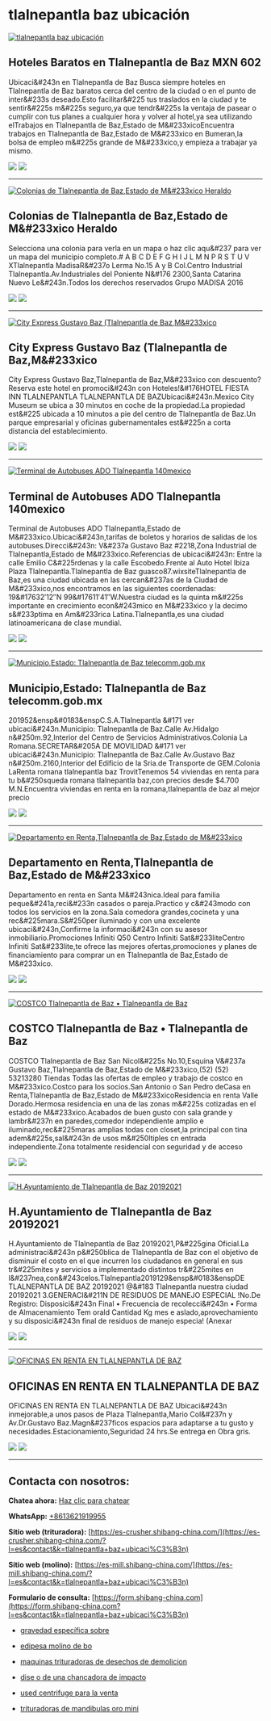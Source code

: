 # tlalnepantla baz ubicación

<a href="https://swt.shibang-china.com/?l=es&img&k=tlalnepantla+baz+ubicaci%C3%B3n" target="_blank">![tlalnepantla baz ubicación](http://static.shibang-china.com/all-800x300/1527.jpg)</a>

## Hoteles Baratos en Tlalnepantla de Baz MXN 602
Ubicaci&#243n en Tlalnepantla de Baz Busca siempre hoteles en Tlalnepantla de Baz baratos cerca del centro de la ciudad o en el punto de inter&#233s deseado.Esto facilitar&#225 tus traslados en la ciudad y te sentir&#225s m&#225s seguro,ya que tendr&#225s la ventaja de pasear o cumplir con tus planes a cualquier hora y volver al hotel,ya sea utilizando elTrabajos en Tlalnepantla de Baz,Estado de M&#233xicoEncuentra trabajos en Tlalnepantla de Baz,Estado de M&#233xico en Bumeran,la bolsa de empleo m&#225s grande de M&#233xico,y empieza a trabajar ya mismo.


<a href="https://whatsapp.shibangsoft.com/WhatsApp.php" target="_blank" title="WhatsApp">![](http://static.shibang-china.com/icon/whatsapp.png)</a> <a href="https://swt.shibang-china.com/?l=es&icon&k=tlalnepantla+baz+ubicaci%C3%B3n" target="_blank">![](http://static.shibang-china.com/icon/chat-es.png)</a>

---

<a href="https://swt.shibang-china.com/?l=es&img&k=tlalnepantla+baz+ubicaci%C3%B3n" target="_blank">![Colonias de Tlalnepantla de Baz,Estado de M&#233xico Heraldo](http://static.shibang-china.com/all-800x300/36.jpg)</a>

## Colonias de Tlalnepantla de Baz,Estado de M&#233xico Heraldo
Selecciona una colonia para verla en un mapa o haz clic aqu&#237 para ver un mapa del municipio completo.# A B C D E F G H I J L M N P R S T U V XTlalnepantla MadisaR&#237o Lerma No.15 A y B Col.Centro Industrial Tlalnepantla.Av.Industriales del Poniente N&#176 2300,Santa Catarina Nuevo Le&#243n.Todos los derechos reservados Grupo MADISA 2016


<a href="https://whatsapp.shibangsoft.com/WhatsApp.php" target="_blank" title="WhatsApp">![](http://static.shibang-china.com/icon/whatsapp.png)</a> <a href="https://swt.shibang-china.com/?l=es&icon&k=tlalnepantla+baz+ubicaci%C3%B3n" target="_blank">![](http://static.shibang-china.com/icon/chat-es.png)</a>

---

<a href="https://swt.shibang-china.com/?l=es&img&k=tlalnepantla+baz+ubicaci%C3%B3n" target="_blank">![City Express Gustavo Baz (Tlalnepantla de Baz,M&#233xico](http://static.shibang-china.com/all-800x300/889.jpg)</a>

## City Express Gustavo Baz (Tlalnepantla de Baz,M&#233xico
City Express Gustavo Baz,Tlalnepantla de Baz,M&#233xico con descuento? Reserva este hotel en promoci&#243n con Hoteles!&#176HOTEL FIESTA INN TLALNEPANTLA TLALNEPANTLA DE BAZUbicaci&#243n.Mexico City Museum se ubica a 30 minutos en coche de la propiedad.La propiedad est&#225 ubicada a 10 minutos a pie del centro de Tlalnepantla de Baz.Un parque empresarial y oficinas gubernamentales est&#225n a corta distancia del establecimiento.


<a href="https://whatsapp.shibangsoft.com/WhatsApp.php" target="_blank" title="WhatsApp">![](http://static.shibang-china.com/icon/whatsapp.png)</a> <a href="https://swt.shibang-china.com/?l=es&icon&k=tlalnepantla+baz+ubicaci%C3%B3n" target="_blank">![](http://static.shibang-china.com/icon/chat-es.png)</a>

---

<a href="https://swt.shibang-china.com/?l=es&img&k=tlalnepantla+baz+ubicaci%C3%B3n" target="_blank">![Terminal de Autobuses ADO Tlalnepantla 140mexico](http://static.shibang-china.com/all-800x300/1236.jpg)</a>

## Terminal de Autobuses ADO Tlalnepantla 140mexico
Terminal de Autobuses ADO Tlalnepantla,Estado de M&#233xico.Ubicaci&#243n,tarifas de boletos y horarios de salidas de los autobuses.Direcci&#243n: V&#237a Gustavo Baz #2218,Zona Industrial de Tlalnepantla,Estado de M&#233xico.Referencias de ubicaci&#243n: Entre la calle Emilio C&#225rdenas y la calle Escobedo.Frente al Auto Hotel Ibiza Plaza Tlalnepantla.Tlalnepantla de Baz guasco87.wixsiteTlalnepantla de Baz,es una ciudad ubicada en las cercan&#237as de la Ciudad de M&#233xico,nos encontramos en las siguientes coordenadas: 19&#17632′12″N 99&#17611′41″W.Nuestra ciudad es la quinta m&#225s importante en crecimiento econ&#243mico en M&#233xico y la decimo s&#233ptima en Am&#233rica Latina.Tlalnepantla,es una ciudad latinoamericana de clase mundial.


<a href="https://whatsapp.shibangsoft.com/WhatsApp.php" target="_blank" title="WhatsApp">![](http://static.shibang-china.com/icon/whatsapp.png)</a> <a href="https://swt.shibang-china.com/?l=es&icon&k=tlalnepantla+baz+ubicaci%C3%B3n" target="_blank">![](http://static.shibang-china.com/icon/chat-es.png)</a>

---

<a href="https://swt.shibang-china.com/?l=es&img&k=tlalnepantla+baz+ubicaci%C3%B3n" target="_blank">![Municipio,Estado: Tlalnepantla de Baz telecomm.gob.mx](http://static.shibang-china.com/all-800x300/378.jpg)</a>

## Municipio,Estado: Tlalnepantla de Baz telecomm.gob.mx
201952&ensp&#0183&enspC.S.A.Tlalnepantla &#171 ver ubicaci&#243n.Municipio: Tlalnepantla de Baz.Calle Av.Hidalgo n&#250m.92,Interior del Centro de Servicios Administrativos.Colonia La Romana.SECRETAR&#205A DE MOVILIDAD &#171 ver ubicaci&#243n.Municipio: Tlalnepantla de Baz.Calle Av.Gustavo Baz n&#250m.2160,Interior del Edificio de la Sria.de Transporte de GEM.Colonia LaRenta romana tlalnepantla baz TrovitTenemos 54 viviendas en renta para tu b&#250squeda romana tlalnepantla baz,con precios desde $4.700 M.N.Encuentra viviendas en renta en la romana,tlalnepantla de baz al mejor precio


<a href="https://whatsapp.shibangsoft.com/WhatsApp.php" target="_blank" title="WhatsApp">![](http://static.shibang-china.com/icon/whatsapp.png)</a> <a href="https://swt.shibang-china.com/?l=es&icon&k=tlalnepantla+baz+ubicaci%C3%B3n" target="_blank">![](http://static.shibang-china.com/icon/chat-es.png)</a>

---

<a href="https://swt.shibang-china.com/?l=es&img&k=tlalnepantla+baz+ubicaci%C3%B3n" target="_blank">![Departamento en Renta,Tlalnepantla de Baz,Estado de M&#233xico](http://static.shibang-china.com/all-800x300/33.jpg)</a>

## Departamento en Renta,Tlalnepantla de Baz,Estado de M&#233xico
Departamento en renta en Santa M&#243nica.Ideal para familia peque&#241a,reci&#233n casados o pareja.Practico y c&#243modo con todos los servicios en la zona.Sala comedora grandes,cocineta y una rec&#225mara.S&#250per iluminado y con una excelente ubicaci&#243n,Confirme la informaci&#243n con su asesor inmobiliario.Promociones Infiniti Q50 Centro Infiniti Sat&#233liteCentro Infiniti Sat&#233lite,te ofrece las mejores ofertas,promociones y planes de financiamiento para comprar un en Tlalnepantla de Baz,Estado de M&#233xico.


<a href="https://whatsapp.shibangsoft.com/WhatsApp.php" target="_blank" title="WhatsApp">![](http://static.shibang-china.com/icon/whatsapp.png)</a> <a href="https://swt.shibang-china.com/?l=es&icon&k=tlalnepantla+baz+ubicaci%C3%B3n" target="_blank">![](http://static.shibang-china.com/icon/chat-es.png)</a>

---

<a href="https://swt.shibang-china.com/?l=es&img&k=tlalnepantla+baz+ubicaci%C3%B3n" target="_blank">![COSTCO Tlalnepantla de Baz • Tlalnepantla de Baz](http://static.shibang-china.com/all-800x300/1501.jpg)</a>

## COSTCO Tlalnepantla de Baz • Tlalnepantla de Baz
COSTCO Tlalnepantla de Baz San Nicol&#225s No.10,Esquina V&#237a Gustavo Baz,Tlalnepantla de Baz,Estado de M&#233xico,(52) (52) 53213280 Tiendas Todas las ofertas de empleo y trabajo de costco en M&#233xico.Costco para los socios.San Antonio o San Pedro deCasa en Renta,Tlalnepantla de Baz,Estado de M&#233xicoResidencia en renta Valle Dorado.Hermosa residencia en una de las zonas m&#225s cotizadas en el estado de M&#233xico.Acabados de buen gusto con sala grande y lambr&#237n en paredes,comedor independiente amplio e iluminado,rec&#225maras amplias todas con closet,la principal con tina adem&#225s,sal&#243n de usos m&#250ltiples cn entrada independiente.Zona totalmente residencial con seguridad y de acceso


<a href="https://whatsapp.shibangsoft.com/WhatsApp.php" target="_blank" title="WhatsApp">![](http://static.shibang-china.com/icon/whatsapp.png)</a> <a href="https://swt.shibang-china.com/?l=es&icon&k=tlalnepantla+baz+ubicaci%C3%B3n" target="_blank">![](http://static.shibang-china.com/icon/chat-es.png)</a>

---

<a href="https://swt.shibang-china.com/?l=es&img&k=tlalnepantla+baz+ubicaci%C3%B3n" target="_blank">![H.Ayuntamiento de Tlalnepantla de Baz 20192021](http://static.shibang-china.com/all-800x300/960.jpg)</a>

## H.Ayuntamiento de Tlalnepantla de Baz 20192021
H.Ayuntamiento de Tlalnepantla de Baz 20192021,P&#225gina Oficial.La administraci&#243n p&#250blica de Tlalnepantla de Baz con el objetivo de disminuir el costo en el que incurren los ciudadanos en general en sus tr&#225mites y servicios a implementado distintos tr&#225mites en l&#237nea,con&#243celos.Tlalnepantla2019129&ensp&#0183&enspDE TLALNEPANTLA DE BAZ 20192021 @&#183 Tlalnepantla nuestra ciudad 20192021 3.GENERACI&#211N DE RESIDUOS DE MANEJO ESPECIAL !No.De Registro: Disposici&#243n Final • Frecuencia de recolecci&#243n • Forma de Almacenamiento Tem orald Cantidad Kg mes e aslado,aprovechamiento y su disposici&#243n final de residuos de manejo especia! (Anexar


<a href="https://whatsapp.shibangsoft.com/WhatsApp.php" target="_blank" title="WhatsApp">![](http://static.shibang-china.com/icon/whatsapp.png)</a> <a href="https://swt.shibang-china.com/?l=es&icon&k=tlalnepantla+baz+ubicaci%C3%B3n" target="_blank">![](http://static.shibang-china.com/icon/chat-es.png)</a>

---

<a href="https://swt.shibang-china.com/?l=es&img&k=tlalnepantla+baz+ubicaci%C3%B3n" target="_blank">![OFICINAS EN RENTA EN TLALNEPANTLA DE BAZ](http://static.shibang-china.com/all-800x300/538.jpg)</a>

## OFICINAS EN RENTA EN TLALNEPANTLA DE BAZ
OFICINAS EN RENTA EN TLALNEPANTLA DE BAZ Ubicaci&#243n inmejorable,a unos pasos de Plaza Tlalnepantla,Mario Col&#237n y Av.Dr.Gustavo Baz.Magn&#237ficos espacios para adaptarse a tu gusto y necesidades.Estacionamiento,Seguridad 24 hrs.Se entrega en Obra gris.

<a href="https://whatsapp.shibangsoft.com/WhatsApp.php" target="_blank" title="WhatsApp">![](http://static.shibang-china.com/icon/whatsapp.png)</a> <a href="https://swt.shibang-china.com/?l=es&icon&k=tlalnepantla+baz+ubicaci%C3%B3n" target="_blank">![](http://static.shibang-china.com/icon/chat-es.png)</a>

---
## Contacta con nosotros:

**Chatea ahora:** [Haz clic para chatear](https://swt.shibang-china.com?l=es&contact&k=tlalnepantla+baz+ubicaci%C3%B3n)

**WhatsApp:**  [+8613621919955](https://whatsapp.shibangsoft.com/WhatsApp.php)

**Sitio web (trituradora):** [https://es-crusher.shibang-china.com/](https://es-crusher.shibang-china.com/?l=es&contact&k=tlalnepantla+baz+ubicaci%C3%B3n)

**Sitio web (molino):** [https://es-mill.shibang-china.com/](https://es-mill.shibang-china.com/?l=es&contact&k=tlalnepantla+baz+ubicaci%C3%B3n)

**Formulario de consulta:** [https://form.shibang-china.com](https://form.shibang-china.com?l=es&contact&k=tlalnepantla+baz+ubicaci%C3%B3n)

* [gravedad específica sobre](../71/gravedad%20espec%C3%ADfica%20sobre.md)

* [edipesa molino de bo](../70/edipesa%20molino%20de%20bo.md)

* [maquinas trituradoras de desechos de demolicion](../77/maquinas%20trituradoras%20de%20desechos%20de%20demolicion.md)

* [dise o de una chancadora de impacto](../69/dise%20o%20de%20una%20chancadora%20de%20impacto.md)

* [used centrifuge para la venta](../68/used%20centrifuge%20para%20la%20venta.md)

* [trituradoras de mandibulas oro mini](../67/trituradoras%20de%20mandibulas%20oro%20mini.md)